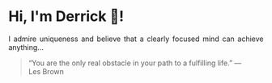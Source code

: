 # Hi, I'm Derrick 👋!
<p align="justify">I admire uniqueness and believe that a clearly focused mind can achieve anything...</p> 
<!-- #quote-start -->
<blockquote>&ldquo;You are the only real obstacle in your path to a fulfilling life.&rdquo; &mdash; <footer>Les Brown</footer></blockquote>
<!-- #quote-end -->
